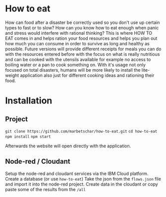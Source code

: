 # How to eat
How can food after a disaster be correctly used so you don't use up certain types to fast or to slow? How can you know how to eat enough when panic and stress would interfere with rational thinking? This is where HOW TO EAT comes in and helps ration your food resources and helps you plan out how much you can consume in order to survive as long and healthy as possible. Future versions will provide different receipts for meals you can do with the resources entered before with the focus on what is really nutritious and can be cooked with the utensils available for example no access to boiling water or a pan to cook something on. With it's usage not only focused on total disasters, humans will be more likely to install the lite-weight application also just for different cooking ideas and rationing their food.

# Installation
## Project
`git clone https://github.com/marbetschar/how-to-eat.git`
`cd how-to-eat`
`npm install`
`npm start`

Afterwards the website will open directly with the application.

## Node-red / Cloudant
Setup the node-red and cloudant services via the IBM Cloud platform.
Create a database (or use `how-to-eat`)
Take the json from the `flows.json` file and import it into the node-red project.
Create data in the cloudant or copy paste some of the results from the `/all`